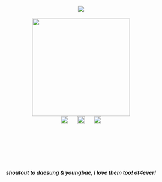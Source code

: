 <br>
<br>
<h5 align="center">
<img src="https://komarev.com/ghpvc/?username=gdntop&color=C5424C&plastic&label=⠀VIP+COUNT⠀:&base=2010"></img><br><br>
<img src="https://files.catbox.moe/amtukd.png" width="260" height="auto"></img><br>
<a href="https://rentry.co/thanos"><img src="https://files.catbox.moe/a9gono.png" width="auto" height="20"></img></a> ⠀⠀<a href="https://rentry.co/gtabi"><img src="https://files.catbox.moe/ulxcqz.png" width="auto" height="20"></img></a> ⠀⠀<a href="https://toji.atabook.org/"><img src="https://files.catbox.moe/v96gto.png" width="auto" height="20"></img></a> 
<br>
<br>
<br>
<br>
<br>
<br>
<br>
<br>
shoutout to daesung & youngbae, I love them too! ot4ever!
<br>
</h5>
